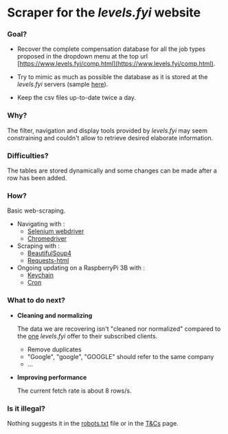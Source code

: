# Scraper for the *levels.fyi* website

### Goal?

- Recover the complete compensation database for all the job types proposed in the dropdown menu at the top url [https://www.levels.fyi/comp.html](https://www.levels.fyi/comp.html).

- Try to mimic as much as possible the database as it is stored at the *levels.fyi* servers (sample [here](https://docs.google.com/spreadsheets/d/1brSr6NvdgkEGd7Lo1a_qlTVqLSUg1ENNxY3xDTtGFnI/edit#gid=0)).

- Keep the csv files up-to-date twice a day.

### Why?

The filter, navigation and display tools provided by *levels.fyi* may seem constraining and couldn't allow to retrieve desired elaborate information.


### Difficulties?

The tables are stored dynamically and some changes can be made after a row has been added. 

### How?

Basic web-scraping.

* Navigating with : 
	* [Selenium webdriver](https://en.wikipedia.org/wiki/Selenium_(software)#Selenium_WebDriver)
	* [Chromedriver](https://chromedriver.chromium.org/)
* Scraping with : 
    * [BeautifulSoup4](https://en.wikipedia.org/wiki/Beautiful_Soup_\(HTML_parser\))
    * [Requests-html](https://docs.python-requests.org/projects/requests-html/en/latest/)
* Ongoing updating on a RaspberryPi 3B with : 
	* [Keychain](https://www.funtoo.org/Keychain)
	* [Cron](https://en.wikipedia.org/wiki/Cron)

### What to do next?

- **Cleaning and normalizing**

    The data we are recovering isn't "cleaned nor normalized" compared to the [one](https://www.levels.fyi/offerings/) *levels.fyi* offer to their subscribed clients. 
    - Remove duplicates
    - "Google", "google", "GOOGLE" should refer to the same company
    - ...

- **Improving performance**

    The current fetch rate is about 8 rows/s.

### Is it illegal?

Nothing suggests it in the [robots.txt](https://www.levels.fyi/robots.txt) file or in the [T&Cs](https://www.levels.fyi/about/terms.html) page.
